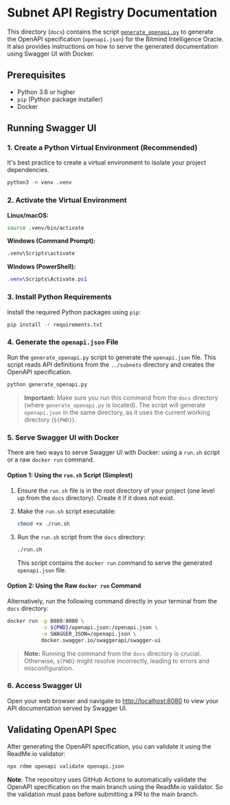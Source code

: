 # Subnet API Registry Documentation

This directory (`docs`) contains the script [`generate_openapi.py`](generate_openapi.py) to generate the OpenAPI specification (`openapi.json`) for the Bitmind Intelligence Oracle. It also provides instructions on how to serve the generated documentation using Swagger UI with Docker.

## Prerequisites

- Python 3.6 or higher
- `pip` (Python package installer)
- Docker

## Running Swagger UI

### 1. Create a Python Virtual Environment (Recommended)

It's best practice to create a virtual environment to isolate your project dependencies.

```bash
python3 -m venv .venv
```

### 2. Activate the Virtual Environment

**Linux/macOS:**

```bash
source .venv/bin/activate
```

**Windows (Command Prompt):**

```cmd
.venv\Scripts\activate
```

**Windows (PowerShell):**

```powershell
.venv\Scripts\Activate.ps1
```

### 3. Install Python Requirements

Install the required Python packages using `pip`:

```bash
pip install -r requirements.txt
```

### 4. Generate the `openapi.json` File

Run the `generate_openapi.py` script to generate the `openapi.json` file. This script reads API definitions from the `../subnets` directory and creates the OpenAPI specification.

```bash
python generate_openapi.py
```

> **Important:** Make sure you run this command from the `docs` directory (where `generate_openapi.py` is located). The script will generate `openapi.json` in the same directory, as it uses the current working directory (`${PWD}`).

### 5. Serve Swagger UI with Docker

There are two ways to serve Swagger UI with Docker: using a `run.sh` script or a raw `docker run` command.

#### Option 1: Using the `run.sh` Script (Simplest)

1. Ensure the `run.sh` file is in the root directory of your project (one level up from the `docs` directory). Create it if it does not exist.
2. Make the `run.sh` script executable:

   ```bash
   chmod +x ./run.sh
   ```

3. Run the `run.sh` script from the `docs` directory:

   ```bash
   ./run.sh
   ```

   This script contains the `docker run` command to serve the generated `openapi.json` file.

#### Option 2: Using the Raw `docker run` Command

Alternatively, run the following command directly in your terminal from the `docs` directory:

```bash
docker run -p 8080:8080 \
           -v ${PWD}/openapi.json:/openapi.json \
           -e SWAGGER_JSON=/openapi.json \
           docker.swagger.io/swaggerapi/swagger-ui
```

> **Note:** Running the command from the `docs` directory is crucial. Otherwise, `${PWD}` might resolve incorrectly, leading to errors and misconfiguration.

### 6. Access Swagger UI

Open your web browser and navigate to [http://localhost:8080](http://localhost:8080) to view your API documentation served by Swagger UI.

## Validating OpenAPI Spec

After generating the OpenAPI specification, you can validate it using the ReadMe.io validator:

```bash
npx rdme openapi validate openapi.json
```

**Note**: The repository uses GitHub Actions to automatically validate the OpenAPI specification on the main branch using the ReadMe.io validator. So the validation must pass before submitting a PR to the main branch.

